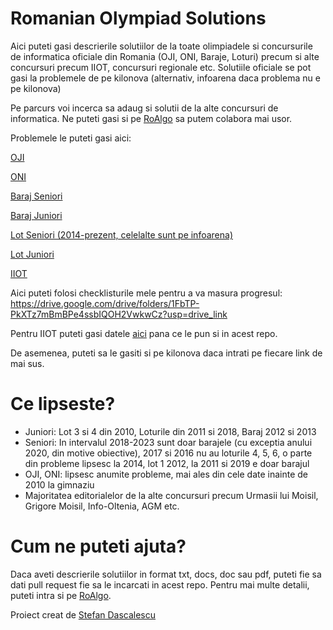 # Romanian Olympiad Solutions

Aici puteti gasi descrierile solutiilor de la toate olimpiadele si concursurile de informatica oficiale din Romania (OJI, ONI, Baraje, Loturi) precum si alte concursuri precum IIOT, concursuri regionale etc. Solutiile oficiale se pot gasi la problemele de pe kilonova (alternativ, infoarena daca problema nu e pe kilonova)

Pe parcurs voi incerca sa adaug si solutii de la alte concursuri de informatica. Ne puteti gasi si pe [RoAlgo](https://discord.gg/E82gRbUBCJ) sa putem colabora mai usor.

Problemele le puteti gasi aici:

[OJI](https://kilonova.ro/problem_lists/460)

[ONI](https://kilonova.ro/problem_lists/524)

[Baraj Seniori](https://kilonova.ro/problem_lists/516)

[Baraj Juniori](https://kilonova.ro/problem_lists/508)

[Lot Seniori (2014-prezent, celelalte sunt pe infoarena)](https://kilonova.ro/problem_lists/225)

[Lot Juniori](https://kilonova.ro/problem_lists/689)

[IIOT](https://kilonova.ro/problem_lists/128)

Aici puteti folosi checklisturile mele pentru a va masura progresul: https://drive.google.com/drive/folders/1FbTP-PkXTz7mBmBPe4ssbIQOH2VwkwCz?usp=drive_link

Pentru IIOT puteti gasi datele [aici](https://tinyurl.com/arhiva-iiot) pana ce le pun si in acest repo.

De asemenea, puteti sa le gasiti si pe kilonova daca intrati pe fiecare link de mai sus.

# Ce lipseste?

* Juniori: Lot 3 si 4 din 2010, Loturile din 2011 si 2018, Baraj 2012 si 2013
* Seniori: In intervalul 2018-2023 sunt doar barajele (cu exceptia anului 2020, din motive obiective), 2017 si 2016 nu au loturile 4, 5, 6, o parte din probleme lipsesc la 2014, lot 1 2012, la 2011 si 2019 e doar barajul
* OJI, ONI: lipsesc anumite probleme, mai ales din cele date inainte de 2010 la gimnaziu
* Majoritatea editorialelor de la alte concursuri precum Urmasii lui Moisil, Grigore Moisil, Info-Oltenia, AGM etc. 

# Cum ne puteti ajuta? 

Daca aveti descrierile solutiilor in format txt, docs, doc sau pdf, puteti fie sa dati pull request fie sa le incarcati in acest repo. Pentru mai multe detalii, puteti intra si pe [RoAlgo](https://discord.gg/E82gRbUBCJ). 

Proiect creat de [Stefan Dascalescu](https://stefdasca.ro/) 